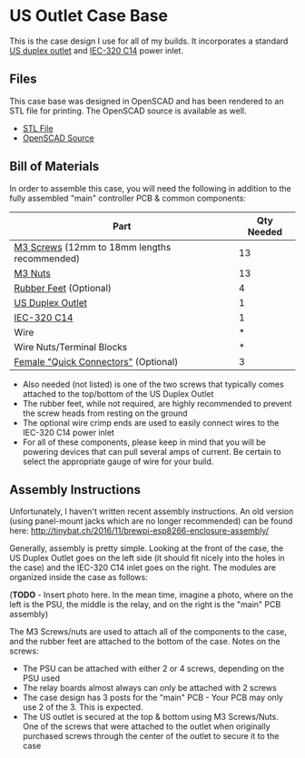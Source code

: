 # US Outlet Case Base

This is the case design I use for all of my builds. It incorporates a standard [US duplex outlet](https://www.homedepot.com/p/Leviton-15-Amp-Residential-Grade-Grounding-Duplex-Outlet-White-R52-05320-00W/202066670) and [IEC-320 C14](https://www.aliexpress.com/item/32815198325.html) power inlet.



## Files

This case base was designed in OpenSCAD and has been rendered to an STL file for printing. The OpenSCAD source is available as well.

- [STL File](Case%20Base%20-%20US%20Outlet%20v1.2.stl)
- [OpenSCAD Source](Case%20Base%20-%20US%20Outlet%20v1.2.scad)



## Bill of Materials

In order to assemble this case, you will need the following in addition to the fully assembled "main" controller PCB & common components:

| Part                                                         | Qty Needed |
| ------------------------------------------------------------ | ---------- |
| [M3 Screws](https://www.amazon.com/Machine-Finish-Phillips-M3-0-5-Threaded/dp/B00F33TR9O/ref=sr_1_1?dchild=1&keywords=m3+pan+philips+12mm&qid=1591136043&sr=8-1) (12mm to 18mm lengths recommended) | 13         |
| [M3 Nuts](https://www.amazon.com/Shapenty-100PCS-Stainless-Female-Fastener/dp/B071NLDW56/ref=sr_1_2?crid=1K1Q8HP9NJHDT&dchild=1&keywords=m3+nuts&qid=1591135900&s=hi&sprefix=m3+nuts%2Ctools%2C158&sr=1-2) | 13         |
| [Rubber Feet](https://www.amazon.com/gp/product/B08118NL2B/ref=ppx_yo_dt_b_asin_title_o01_s00?ie=UTF8&psc=1) (Optional) | 4          |
| [US Duplex Outlet](https://www.homedepot.com/p/Leviton-15-Amp-Residential-Grade-Grounding-Duplex-Outlet-White-R52-05320-00W/202066670) | 1          |
| [IEC-320 C14](https://www.aliexpress.com/item/32815198325.html) | 1          |
| Wire                                                         | *          |
| Wire Nuts/Terminal Blocks                                    | *          |
| [Female "Quick Connectors"](https://www.homedepot.com/p/CURT-Female-Quick-Connectors-16-14-Wire-Gauge-100-Pack-59592/205632800) (Optional) | 3          |

- Also needed (not listed) is one of the two screws that typically comes attached to the top/bottom of the US Duplex Outlet
- The rubber feet, while not required, are highly recommended to prevent the screw heads from resting on the ground
- The optional wire crimp ends are used to easily connect wires to the IEC-320 C14 power inlet
- For all of these components, please keep in mind that you will be powering devices that can pull several amps of current. Be certain to select the appropriate gauge of wire for your build. 



## Assembly Instructions

Unfortunately, I haven't written recent assembly instructions. An old version (using panel-mount jacks which are no longer recommended) can be found here: http://tinybat.ch/2016/11/brewpi-esp8266-enclosure-assembly/

Generally, assembly is pretty simple. Looking at the front of the case, the US Duplex Outlet goes on the left side (it should fit nicely into the holes in the case) and the IEC-320 C14 inlet goes on the right. The modules are organized inside the case as follows:

(**TODO** - Insert photo here. In the mean time, imagine a photo, where on the left is the PSU, the middle is the relay, and on the right is the "main" PCB assembly)

The M3 Screws/nuts are used to attach all of the components to the case, and the rubber feet are attached to the bottom of the case. Notes on the screws:

- The PSU can be attached with either 2 or 4 screws, depending on the PSU used
- The relay boards almost always can only be attached with 2 screws
- The case design has 3 posts for the "main" PCB - Your PCB may only use 2 of the 3. This is expected.
- The US outlet is secured at the top & bottom using M3 Screws/Nuts. One of the screws that were attached to the outlet when originally purchased screws through the center of the outlet to secure it to the case 

 